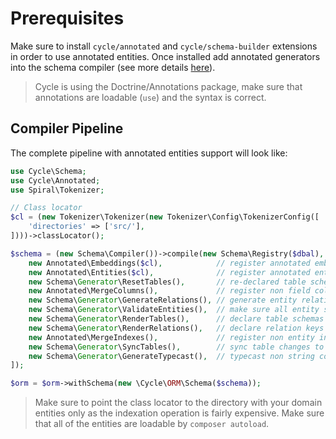 # Prerequisites
Make sure to install `cycle/annotated` and `cycle/schema-builder` extensions in order to use annotated entities. Once installed add
annotated generators into the schema compiler (see more details [here](/basic/install.md)).

> Cycle is using the Doctrine/Annotations package, make sure that annotations are loadable (`use`) and the syntax is correct.

## Compiler Pipeline
The complete pipeline with annotated entities support will look like:

```php
use Cycle\Schema;
use Cycle\Annotated;
use Spiral\Tokenizer;

// Class locator
$cl = (new Tokenizer\Tokenizer(new Tokenizer\Config\TokenizerConfig([
    'directories' => ['src/'],
])))->classLocator();

$schema = (new Schema\Compiler())->compile(new Schema\Registry($dbal), [
    new Annotated\Embeddings($cl),            // register annotated embeddings
    new Annotated\Entities($cl),              // register annotated entities
    new Schema\Generator\ResetTables(),       // re-declared table schemas (remove columns)
    new Annotated\MergeColumns(),             // register non field columns (table level)
    new Schema\Generator\GenerateRelations(), // generate entity relations
    new Schema\Generator\ValidateEntities(),  // make sure all entity schemas are correct
    new Schema\Generator\RenderTables(),      // declare table schemas
    new Schema\Generator\RenderRelations(),   // declare relation keys and indexes
    new Annotated\MergeIndexes(),             // register non entity indexes (table level)
    new Schema\Generator\SyncTables(),        // sync table changes to database
    new Schema\Generator\GenerateTypecast(),  // typecast non string columns
]);

$orm = $orm->withSchema(new \Cycle\ORM\Schema($schema));
```

> Make sure to point the class locator to the directory with your domain entities only as the indexation operation is fairly expensive. Make sure that all of the entities are loadable by `composer autoload`.
